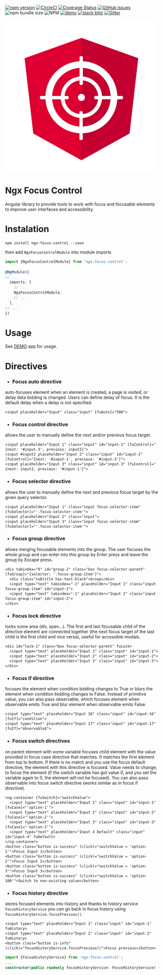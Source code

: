 [![npm version](https://badge.fury.io/js/ngx-focus-control.svg)](https://badge.fury.io/js/ngx-focus-control)
[![CircleCI](https://circleci.com/gh/Raiper34/ngx-focus-control.svg?style=shield)](https://circleci.com/gh/Raiper34/ngx-focus-control)
[![Coverage Status](https://coveralls.io/repos/github/Raiper34/ngx-focus-control/badge.svg?branch=main)](https://coveralls.io/github/Raiper34/ngx-focus-control?branch=main)
[![GitHub issues](https://img.shields.io/github/issues/Raiper34/ngx-focus-control)](https://github.com/Raiper34/ngx-focus-control/issues)
![npm bundle size](https://img.shields.io/bundlephobia/min/ngx-focus-control)
![NPM](https://img.shields.io/npm/l/ngx-focus-control)
[![demo](https://badgen.net/badge/demo/online/orange)](https://ngx-focus-control.netlify.app/)
[![stack blitz](https://badgen.net/badge/stackblitz/online/orange)](https://stackblitz.com/edit/angular-ivy-nsumon)
[![Gitter](https://img.shields.io/gitter/room/raiper34/ngx-focus-control)](https://gitter.im/ngx-focus-control/community?source=orgpage)

![ngc focus control logo](logo.svg)
# Ngx Focus Control
Angular library to provide tools to work with focus and focusable elements to improve user interfaces and accessibility.

# Instalation

`npm install ngx-focus-control --save`

then add `NgxFocusControlModule` into module imports
```typescript
import {NgxFocusControlModule} from 'ngx-focus-control';

@NgModule({
// ...
  imports: [
    // ...
    NgxFocusControlModule,
    // ...
  ],
// ...
})
```

# Usage
See [DEMO](https://ngx-focus-control.netlify.app/) app for usage.

# Directives
- ### Focus auto directive
auto-focuses element when an element is created, a page is visited, or delay data bidding is changed. Users can define delay of focus. 0 is the default delay when a delay is not specified.
```angular2html
<input placeholder="Input" class="input" [fuAuto]="500">
```
- ### Focus control directive
allows the user to manually define the next and/or previous focus target.
```angular2html
<input placeholder="Input 1" class="input" id="input-1" [fuControl]="{next: '#input-3', previous: input2}">
<input #input2 placeholder="Input 2" class="input" id="input-2" [fuControl]="{next: '#input-1', previous: '#input-3'}">
<input placeholder="Input 3" class="input" id="input-3" [fuControl]="{next: input2, previous: '#input-1'}">
```
- ### Focus selector directive
allows the user to manually define the next and previous focus target by the given query selector.
```angular2html
<input placeholder="Input 1" class="input focus-selector-item" [fuSelector]="'.focus-selector-item'">
<input placeholder="Input 2" class="input">
<input placeholder="Input 3" class="input focus-selector-item" [fuSelector]="'.focus-selector-item'">
```
- ### Focus group directive
allows merging focusable elements into the group. The user focuses the whole group and can enter into this group by Enter press and leave the group by Escape press.
```angular2html
<div tabindex="0" id="group-1" class="box focus-selector-parent" [fuGroup]="{selector: '.focus-group-item'}">
  <div class="subtitle has-text-black">Group</div>
  <input type="text" tabindex="-1" placeholder="Input 1" class="input focus-group-item" id="input-1">
  <input type="text" tabindex="-1" placeholder="Input 2" class="input focus-group-item" id="input-2">
</div>
```
- ### Focus lock directive
locks some area (div, span...). The first and last focusable child of the directive element are connected together (the next focus target of the last child is the first child and vice versa), useful for accessible modals.
```angular2html
<div id="lock-1" class="box focus-selector-parent" fuLock>
  <input type="text" placeholder="Input 1" class="input" id="input-1">
  <input type="text" placeholder="Input 2" class="input" id="input-2">
  <input type="text" placeholder="Input 3" class="input" id="input-3">
</div>
```
- ### Focus if directive
focuses the element when condition bidding changes to True or blurs the element when condition bidding changes to False. Instead of primitive value, you can also pass observable, which focuses element when observable emits True and blur element when observable emits False.
```angular2html
<input type="text" placeholder="Input 16" class="input" id="input-16" [fuIf]="condition">
<input type="text" placeholder="Input 17" class="input" id="input-17" [fuIf]="observable$">
```
- ### Focus switch directives
on parent element with some variable focuses child element with the value provided in focus case directive that matches. It matches the first element from top to bottom. If there is no match and you use the focus default directive, the element with this directive is focused. Value needs to change, to focus the element (if the switch variable has got value 0, and you set the variable again to 0, the element will not be focused). You can also pass observable into focus switch directive (works similar as in focus if directive).
```angular2html
<ng-container [fuSwitch]="switchValue">
  <input type="text" placeholder="Input 1" class="input" id="input-1" [fuCase]="'option-1'">
  <input type="text" placeholder="Input 2" class="input" id="input-2" [fuCase]="'option-2'">
  <input type="text" placeholder="Input 3" class="input" id="input-3" [fuCase]="'option-3'">
  <input type="text" placeholder="Input 4 Default" class="input" id="input-4" fuDefault>
</ng-container>
<button class="button is-success" (click)="switchValue = 'option-1'">Focus Input 1</button>
<button class="button is-success" (click)="switchValue = 'option-2'">Focus Input 2</button>
<button class="button is-success" (click)="switchValue = 'option-3'">Focus Input 3</button>
<button class="button is-success" (click)="switchValue = 'option-100'">Switch to non-existing value</button>
```
- ### Focus history directive
stores focused elements into history and thanks to history service `FocusHistoryService` you can go back in focus history using `focusHistoryService.focusPrevious()`.
```angular2html
<input type="text" placeholder="Input 1" class="input" id="input-1" fuHistory>
<input type="text" placeholder="Input 2" class="input" id="input-2" fuHistory>
<button class="button is-info" (click)="focusHistoryService.focusPrevious()">Focus previous</button>
```
```ts
import {FocusHistoryService} from 'ngx-focus-control';
...
constructor(public readonly focusHistoryService: FocusHistoryService) { }
```
